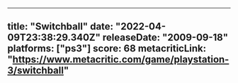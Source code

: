 
---
title: "Switchball"
date: "2022-04-09T23:38:29.340Z"
releaseDate: "2009-09-18"
platforms: ["ps3"]
score: 68
metacriticLink: "https://www.metacritic.com/game/playstation-3/switchball"
---
